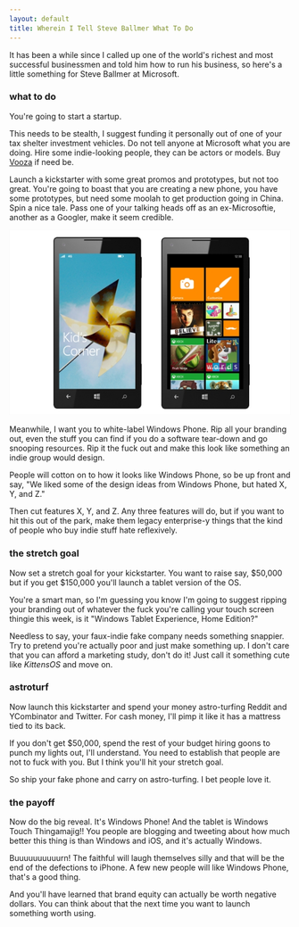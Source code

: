 ```yaml
---
layout: default
title: Wherein I Tell Steve Ballmer What To Do
---
```


It has been a while since I called up one of the world's richest and most successful businessmen and told him how to run his business, so here's a little something for Steve Ballmer at Microsoft.

### what to do

You're going to start a startup.

This needs to be stealth, I suggest funding it personally out of one of your tax shelter investment vehicles. Do not tell anyone at Microsoft what you are doing. Hire some indie-looking people, they can be actors or models. Buy [Vooza](http://vooza.com) if need be.

Launch a kickstarter with some great promos and prototypes, but not too great. You're going to boast that you are creating a new phone, you have some prototypes, but need some moolah to get production going in China. Spin a nice tale. Pass one of your talking heads off as an ex-Microsoftie, another as a Googler, make it seem credible.

![Windows Phone](/assets/images/windows-phone.jpg)

Meanwhile, I want you to white-label Windows Phone. Rip all your branding out, even the stuff you can find if you do a software tear-down and go snooping resources. Rip it the fuck out and make this look like something an indie group would design.

People will cotton on to how it looks like Windows Phone, so be up front and say, "We liked some of the design ideas from Windows Phone, but hated X, Y, and Z."

Then cut features X, Y, and Z. Any three features will do, but if you want to hit this out of the park, make them legacy enterprise-y things that the kind of people who buy indie stuff hate reflexively.

### the stretch goal

Now set a stretch goal for your kickstarter. You want to raise say, $50,000 but if you get $150,000 you'll launch a tablet version of the OS.

You're a smart man, so I'm guessing you know I'm going to suggest ripping your branding out of whatever the fuck you're calling your touch screen thingie this week, is it "Windows Tablet Experience, Home Edition?"

Needless to say, your faux-indie fake company needs something snappier. Try to pretend you're actually poor and just make something up. I don't care that you can afford a marketing study, don't do it! Just call it something cute like *KittensOS* and move on.

### astroturf

Now launch this kickstarter and spend your money astro-turfing Reddit and YCombinator and Twitter. For cash money, I'll pimp it like it has a mattress tied to its back.

If you don't get $50,000, spend the rest of your budget hiring goons to punch my lights out, I'll understand. You need to establish that people are not to fuck with you. But I think you'll hit your stretch goal.

So ship your fake phone and carry on astro-turfing. I bet people love it.

### the payoff

Now do the big reveal. It's Windows Phone! And the tablet is Windows Touch Thingamajig!! You people are blogging and tweeting about how much better this thing is than Windows and iOS, and it's actually Windows.

Buuuuuuuuuurn! The faithful will laugh themselves silly and that will be the end of the defections to iPhone. A few new people will like Windows Phone, that's a good thing.

And you'll have learned that brand equity can actually be worth negative dollars. You can think about that the next time you want to launch something worth using.